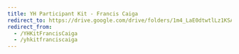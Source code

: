 ```yaml
---
title: YH Participant Kit - Francis Caiga
redirect_to: https://drive.google.com/drive/folders/1m4_LaE0dtwtlLz1KSADW_fNN1aI6M8s8?usp=sharing
redirect_from: 
  - /YHKitFrancisCaiga
  - /yhkitfranciscaiga
---
```

